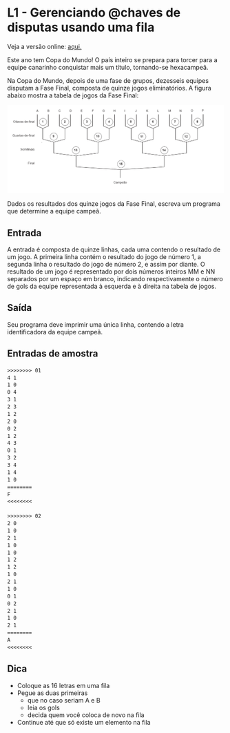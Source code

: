 # L1 - Gerenciando @chaves de disputas usando uma fila

Veja a versão online: [aqui.](https://github.com/qxcodeed/arcade/blob/master/base/chaves/Readme.md)

Este ano tem Copa do Mundo! O país inteiro se prepara para torcer para a equipe canarinho conquistar mais um título, tornando-se hexacampeã.

Na Copa do Mundo, depois de uma fase de grupos, dezesseis equipes disputam a Fase Final, composta de quinze jogos eliminatórios. A figura abaixo mostra a tabela de jogos da Fase Final:

![_](https://raw.githubusercontent.com/qxcodeed/arcade/master/base/chaves/cover.jpg)

Dados os resultados dos quinze jogos da Fase Final, escreva um programa que determine a equipe campeã.

## Entrada

A entrada é composta de quinze linhas, cada uma contendo o resultado de um jogo. A primeira linha contém o resultado do jogo de número 1, a segunda linha o resultado do jogo de número 2, e assim por diante. O resultado de um jogo é representado por dois números inteiros MM e NN separados por um espaço em branco, indicando respectivamente o número de gols da equipe representada à esquerda e à direita na tabela de jogos.

## Saída

Seu programa deve imprimir uma única linha, contendo a letra identificadora da equipe campeã.

## Entradas de amostra

```txt
>>>>>>>> 01
4 1 
1 0 
0 4 
3 1 
2 3 
1 2 
2 0 
0 2 
1 2 
4 3 
0 1 
3 2 
3 4 
1 4 
1 0
========
F
<<<<<<<<

>>>>>>>> 02
2 0 
1 0 
2 1 
1 0 
1 0 
1 2 
1 2 
1 0 
2 1 
1 0 
0 1 
0 2 
2 1 
1 0 
2 1
========
A
<<<<<<<<
```

## Dica

- Coloque as 16 letras em uma fila
- Pegue as duas primeiras
  - que no caso seriam A e B
  - leia os gols
  - decida quem você coloca de novo na fila
- Continue até que só existe um elemento na fila
